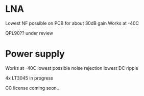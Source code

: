 # LNA

Lowest NF possible on PCB for about 30dB gain
Works at -40C

QPL90?? under review

# Power supply
Works at -40C
lowest possible noise rejection
lowest DC ripple

4x LT3045  in progress 


CC license coming soon..

